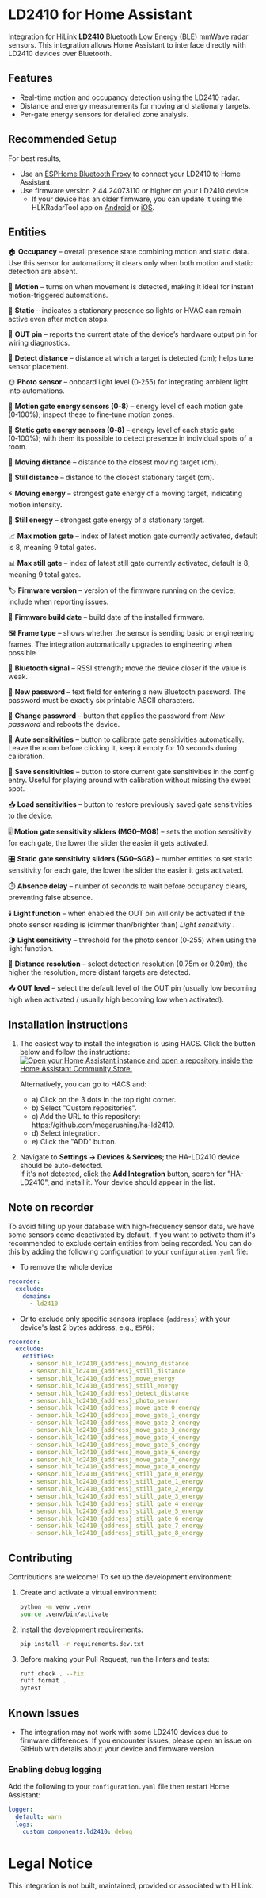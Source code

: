 # LD2410 for Home Assistant

Integration for HiLink **LD2410** Bluetooth Low Energy (BLE) mmWave radar sensors.
This integration allows Home Assistant to interface directly with LD2410 devices over Bluetooth.

## Features
- Real-time motion and occupancy detection using the LD2410 radar.
- Distance and energy measurements for moving and stationary targets.
- Per-gate energy sensors for detailed zone analysis.

## Recommended Setup

For best results, 
- Use an [ESPHome Bluetooth Proxy](https://esphome.io/components/bluetooth_proxy.html) to connect your LD2410 to Home Assistant.
- Use firmware version 2.44.24073110 or higher on your LD2410 device. 
  - If your device has an older firmware, you can update it using the HLKRadarTool app on [Android](https://play.google.com/store/apps/details?id=com.hlk.hlkradartool&hl=en) or [iOS](https://apps.apple.com/us/app/hlkradartool/id1638651152).

## Entities

🏠 **Occupancy** – overall presence state combining motion and static data. Use this sensor for automations; it clears only when both motion and static detection are absent.

🏃 **Motion** – turns on when movement is detected, making it ideal for instant motion-triggered automations.

🧍 **Static** – indicates a stationary presence so lights or HVAC can remain active even after motion stops.

🔌 **OUT pin** – reports the current state of the device’s hardware output pin for wiring diagnostics.

📏 **Detect distance** – distance at which a target is detected (cm); helps tune sensor placement.

🌞 **Photo sensor** – onboard light level (0‑255) for integrating ambient light into automations.

🎯 **Motion gate energy sensors (0‑8)** – energy level of each motion gate (0‑100%); inspect these to fine‑tune motion zones.

🧊 **Static gate energy sensors (0‑8)** – energy level of each static gate (0‑100%); with them its possible to detect presence in individual spots of a room.

📡 **Moving distance** – distance to the closest moving target (cm).

📍 **Still distance** – distance to the closest stationary target (cm).

⚡ **Moving energy** – strongest gate energy of a moving target, indicating motion intensity.

🔋 **Still energy** – strongest gate energy of a stationary target.

📈 **Max motion gate** – index of latest motion gate currently activated, default is 8, meaning 9 total gates.

📊 **Max still gate** – index of latest still gate currently activated, default is 8, meaning 9 total gates.

🏷️ **Firmware version** – version of the firmware running on the device; include when reporting issues.

📅 **Firmware build date** – build date of the installed firmware.

🖼️ **Frame type** – shows whether the sensor is sending basic or engineering frames. The integration automatically upgrades to engineering when possible

📶 **Bluetooth signal** – RSSI strength; move the device closer if the value is weak.

🔑 **New password** – text field for entering a new Bluetooth password. The password must be exactly six printable ASCII characters.

🔄 **Change password** – button that applies the password from *New password* and reboots the device.

🤖 **Auto sensitivities** – button to calibrate gate sensitivities automatically. Leave the room before clicking it, keep it empty for 10 seconds during calibration.

💾 **Save sensitivities** – button to store current gate sensitivities in the config entry. Useful for playing around with calibration without missing the sweet spot.

📥 **Load sensitivities** – button to restore previously saved gate sensitivities to the device.

🎚️ **Motion gate sensitivity sliders (MG0–MG8)** – sets the motion sensitivity for each gate, the lower the slider the easier it gets activated.

🎛️ **Static gate sensitivity sliders (SG0–SG8)** – number entities to set static sensitivity for each gate, the lower the slider the easier it gets activated.

⏱️ **Absence delay** – number of seconds to wait before occupancy clears, preventing false absence.

🕯️ **Light function** – when enabled the OUT pin will only be activated if the photo sensor reading is (dimmer than/brighter than) *Light sensitivity* .

🌗 **Light sensitivity** – threshold for the photo sensor (0‑255) when using the light function.

📐 **Distance resolution** – select detection resolution (0.75m or 0.20m); the higher the resolution, more distant targets are detected.

📤 **OUT level** – select the default level of the OUT pin (usually low becoming high when activated / usually high becoming low when activated).

## Installation instructions
1. The easiest way to install the integration is using HACS. Click the button below and follow the instructions:  
   [![Open your Home Assistant instance and open a repository inside the Home Assistant Community Store.](https://my.home-assistant.io/badges/hacs_repository.svg)](https://my.home-assistant.io/redirect/hacs_repository/?owner=megarushing&repository=ha-ld2410)

   Alternatively, you can go to HACS and:
   - a) Click on the 3 dots in the top right corner.
   - b) Select "Custom repositories".
   - c) Add the URL to this repository: https://github.com/megarushing/ha-ld2410.
   - d) Select integration.
   - e) Click the "ADD" button.

2. Navigate to **Settings → Devices & Services**; the HA-LD2410 device should be auto-detected.  
   If it's not detected, click the **Add Integration** button, search for "HA-LD2410", and install it. Your device should appear in the list.

## Note on recorder
To avoid filling up your database with high-frequency sensor data, we have some sensors come deactivated by default, if you want to activate them it's recommended to exclude certain entities from being recorded. You can do this by adding the following configuration to your `configuration.yaml` file:

- To remove the whole device

```yaml
recorder:
  exclude:
    domains:
      - ld2410
```

- Or to exclude only specific sensors (replace `{address}` with your device's last 2 bytes address, e.g., `E5F6`):

```yaml
recorder:
  exclude:
    entities:
      - sensor.hlk_ld2410_{address}_moving_distance
      - sensor.hlk_ld2410_{address}_still_distance
      - sensor.hlk_ld2410_{address}_move_energy
      - sensor.hlk_ld2410_{address}_still_energy
      - sensor.hlk_ld2410_{address}_detect_distance
      - sensor.hlk_ld2410_{address}_photo_sensor
      - sensor.hlk_ld2410_{address}_move_gate_0_energy
      - sensor.hlk_ld2410_{address}_move_gate_1_energy
      - sensor.hlk_ld2410_{address}_move_gate_2_energy
      - sensor.hlk_ld2410_{address}_move_gate_3_energy
      - sensor.hlk_ld2410_{address}_move_gate_4_energy
      - sensor.hlk_ld2410_{address}_move_gate_5_energy
      - sensor.hlk_ld2410_{address}_move_gate_6_energy
      - sensor.hlk_ld2410_{address}_move_gate_7_energy
      - sensor.hlk_ld2410_{address}_move_gate_8_energy
      - sensor.hlk_ld2410_{address}_still_gate_0_energy
      - sensor.hlk_ld2410_{address}_still_gate_1_energy
      - sensor.hlk_ld2410_{address}_still_gate_2_energy
      - sensor.hlk_ld2410_{address}_still_gate_3_energy
      - sensor.hlk_ld2410_{address}_still_gate_4_energy
      - sensor.hlk_ld2410_{address}_still_gate_5_energy
      - sensor.hlk_ld2410_{address}_still_gate_6_energy
      - sensor.hlk_ld2410_{address}_still_gate_7_energy
      - sensor.hlk_ld2410_{address}_still_gate_8_energy
```

## Contributing
Contributions are welcome! To set up the development environment:

1. Create and activate a virtual environment:

   ```bash
   python -m venv .venv
   source .venv/bin/activate
   ```

2. Install the development requirements:

   ```bash
   pip install -r requirements.dev.txt
   ```

3. Before making your Pull Request, run the linters and tests:

   ```bash
   ruff check . --fix
   ruff format .
   pytest
   ```

## Known Issues
- The integration may not work with some LD2410 devices due to firmware differences. If you encounter issues, please open an issue on GitHub with details about your device and firmware version.

### Enabling debug logging
Add the following to your `configuration.yaml` file then restart Home Assistant:

```yaml
logger:
  default: warn
  logs:
    custom_components.ld2410: debug
```

# Legal Notice
This integration is not built, maintained, provided or associated with HiLink.

